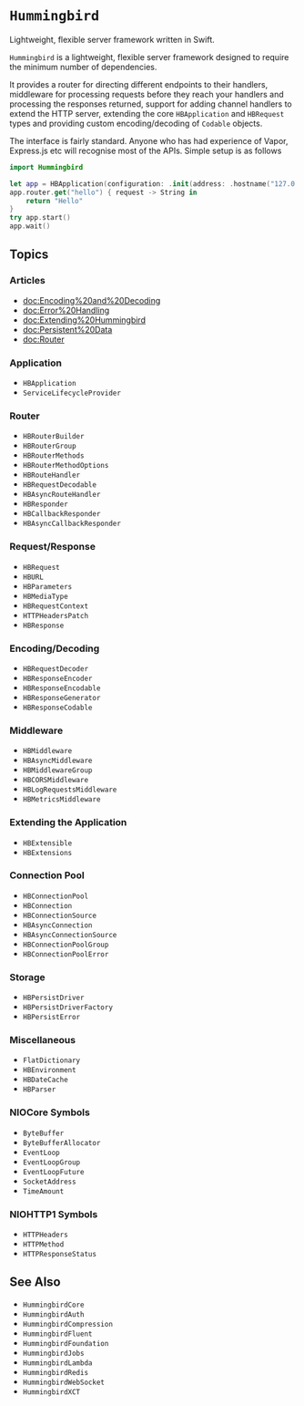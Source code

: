 # ``Hummingbird``

Lightweight, flexible server framework written in Swift.

``Hummingbird`` is a lightweight, flexible server framework designed to require the minimum number of dependencies.

It provides a router for directing different endpoints to their handlers, middleware for processing requests before they reach your handlers and processing the responses returned, support for adding channel handlers to extend the HTTP server, extending the core ``HBApplication`` and ``HBRequest`` types and providing custom encoding/decoding of `Codable` objects.

The interface is fairly standard. Anyone who has had experience of Vapor, Express.js etc will recognise most of the APIs. Simple setup is as follows

```swift
import Hummingbird

let app = HBApplication(configuration: .init(address: .hostname("127.0.0.1", port: 8080)))
app.router.get("hello") { request -> String in
    return "Hello"
}
try app.start()
app.wait()
```

## Topics

### Articles

- <doc:Encoding%20and%20Decoding>
- <doc:Error%20Handling>
- <doc:Extending%20Hummingbird>
- <doc:Persistent%20Data>
- <doc:Router>

### Application

- ``HBApplication``
- ``ServiceLifecycleProvider``

### Router

- ``HBRouterBuilder``
- ``HBRouterGroup``
- ``HBRouterMethods``
- ``HBRouterMethodOptions``
- ``HBRouteHandler``
- ``HBRequestDecodable``
- ``HBAsyncRouteHandler``
- ``HBResponder``
- ``HBCallbackResponder``
- ``HBAsyncCallbackResponder``

### Request/Response

- ``HBRequest``
- ``HBURL``
- ``HBParameters``
- ``HBMediaType``
- ``HBRequestContext``
- ``HTTPHeadersPatch``
- ``HBResponse``

### Encoding/Decoding

- ``HBRequestDecoder``
- ``HBResponseEncoder``
- ``HBResponseEncodable``
- ``HBResponseGenerator``
- ``HBResponseCodable``

### Middleware

- ``HBMiddleware``
- ``HBAsyncMiddleware``
- ``HBMiddlewareGroup``
- ``HBCORSMiddleware``
- ``HBLogRequestsMiddleware``
- ``HBMetricsMiddleware``

### Extending the Application

- ``HBExtensible``
- ``HBExtensions``

### Connection Pool

- ``HBConnectionPool``
- ``HBConnection``
- ``HBConnectionSource``
- ``HBAsyncConnection``
- ``HBAsyncConnectionSource``
- ``HBConnectionPoolGroup``
- ``HBConnectionPoolError``

### Storage

- ``HBPersistDriver``
- ``HBPersistDriverFactory``
- ``HBPersistError``

### Miscellaneous

- ``FlatDictionary``
- ``HBEnvironment``
- ``HBDateCache``
- ``HBParser``

### NIOCore Symbols

- ``ByteBuffer``
- ``ByteBufferAllocator``
- ``EventLoop``
- ``EventLoopGroup``
- ``EventLoopFuture``
- ``SocketAddress``
- ``TimeAmount``

### NIOHTTP1 Symbols

- ``HTTPHeaders``
- ``HTTPMethod``
- ``HTTPResponseStatus``

## See Also

- ``HummingbirdCore``
- ``HummingbirdAuth``
- ``HummingbirdCompression``
- ``HummingbirdFluent``
- ``HummingbirdFoundation``
- ``HummingbirdJobs``
- ``HummingbirdLambda``
- ``HummingbirdRedis``
- ``HummingbirdWebSocket``
- ``HummingbirdXCT``
